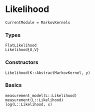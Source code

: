 # Likelihood

```@meta
CurrentModule = MarkovKernels
```


### Types

```@docs
FlatLikelihood
Likelihood{U,V}
```
### Constructors

```@docs
Likelihood(K::AbstractMarkovKernel, y)
```

### Basics

```@docs
measurement_model(L::Likelihood)
measurement(L::Likelihood)
log(L::Likelihood, x) 
```


